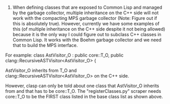 1) When defining classes that are exposed to Common Lisp and managed by the garbage collector, multiple inheritance on the C++ side will not work with the compacting MPS garbage collector (Note: Figure out if this is absolutely true).  However, currently we have some examples of this (of multiple inheritance on the C++ side despite it not being allowed) because it is the only way I could figure out to subclass C++ classes in Common Lisp.  It works with the Boehm garbage collector and we need that to build the MPS interface.

For example:
class AstVisitor_O : public core::T_O, public clang::RecursiveASTVisitor<AstVisitor_O> {

AstVisitor_O inherits from T_O and clang::RecursiveASTVisitor<AstVisitor_O> on the C++ side.

However, clasp can only be told about one class that AstVisitor_O inherits from and that has to be core::T_O.
The "registerClasses.py" scraper needs core::T_O to be the FIRST class listed in the base class list as shown above.